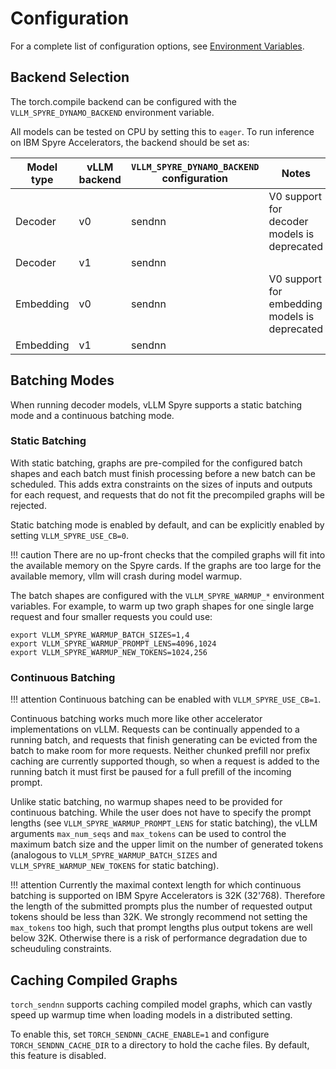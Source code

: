 # Configuration

For a complete list of configuration options, see [Environment Variables](env_vars.md).

## Backend Selection

The torch.compile backend can be configured with the `VLLM_SPYRE_DYNAMO_BACKEND` environment variable.

All models can be tested on CPU by setting this to `eager`.
To run inference on IBM Spyre Accelerators, the backend should be set as:

| Model type | vLLM backend | `VLLM_SPYRE_DYNAMO_BACKEND` configuration | Notes |
| --- | --- | --- | --- |
| Decoder | v0 | sendnn | V0 support for decoder models is deprecated |
| Decoder | v1 | sendnn | |
| Embedding | v0 | sendnn | V0 support for embedding models is deprecated|
| Embedding | v1 | sendnn | |

## Batching Modes

When running decoder models, vLLM Spyre supports a static batching mode and a continuous batching mode.

### Static Batching

With static batching, graphs are pre-compiled for the configured batch shapes and each batch must finish processing before a new batch can be scheduled. This adds extra constraints on the sizes of inputs and outputs for each request, and requests that do not fit the precompiled graphs will be rejected.

Static batching mode is enabled by default, and can be explicitly enabled by setting `VLLM_SPYRE_USE_CB=0`.

!!! caution
    There are no up-front checks that the compiled graphs will fit into the available memory on the Spyre cards. If the graphs are too large for the available memory, vllm will crash during model warmup.

The batch shapes are configured with the `VLLM_SPYRE_WARMUP_*` environment variables. For example, to warm up two graph shapes for one single large request and four smaller requests you could use:

```shell
export VLLM_SPYRE_WARMUP_BATCH_SIZES=1,4
export VLLM_SPYRE_WARMUP_PROMPT_LENS=4096,1024
export VLLM_SPYRE_WARMUP_NEW_TOKENS=1024,256
```

### Continuous Batching

!!! attention
    Continuous batching can be enabled with `VLLM_SPYRE_USE_CB=1`.

Continuous batching works much more like other accelerator implementations on vLLM. Requests can be continually appended to a running batch, and requests that finish generating can be evicted from the batch to make room for more requests. Neither chunked prefill nor prefix caching are currently supported though, so when a request is added to the running batch it must first be paused for a full prefill of the incoming prompt.

Unlike static batching, no warmup shapes need to be provided for continuous batching. While the user does not have to specify the prompt lengths (see `VLLM_SPYRE_WARMUP_PROMPT_LENS` for static batching), the vLLM arguments `max_num_seqs` and `max_tokens` can be used to control the maximum batch size and the upper limit on the number of generated tokens (analogous to `VLLM_SPYRE_WARMUP_BATCH_SIZES` and `VLLM_SPYRE_WARMUP_NEW_TOKENS` for static batching).

!!! attention
    Currently the maximal context length for which continuous batching is supported on IBM Spyre Accelerators is 32K (32'768). Therefore the length of the submitted prompts plus the number of requested output tokens should be less than 32K. We strongly recommend not setting the `max_tokens` too high, such that prompt lengths plus output tokens are well below 32K. Otherwise there is a risk of performance degradation due to scheuduling constraints.

## Caching Compiled Graphs

`torch_sendnn` supports caching compiled model graphs, which can vastly speed up warmup time when loading models in a distributed setting.

To enable this, set `TORCH_SENDNN_CACHE_ENABLE=1` and configure `TORCH_SENDNN_CACHE_DIR` to a directory to hold the cache files. By default, this feature is disabled.
